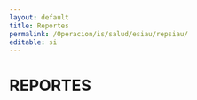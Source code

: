 ```yaml
---
layout: default
title: Reportes
permalink: /Operacion/is/salud/esiau/repsiau/
editable: si
---
```


# REPORTES

